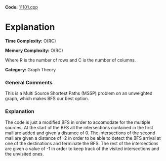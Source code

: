 **Code:** [11101.cpp](./11101.cpp)

# Explanation

**Time Complexity:** O(RC)

**Memory Complexity:** O(RC)

Where R is the number of rows and C is the number of columns.

**Category:** Graph Theory

### General Comments

This is a Multi Source Shortest Paths (MSSP) problem on an unweighted graph, which makes BFS our best option.

### Explanation

The code is just a modified BFS in order to accomodate for the multiple sources. At the start of the BFS all the intersections contained in the first mall are added and given a distance of 0. The intersections of the second mall are given a distance of -2 in order to be able to detect the BFS arrival at one of the destinations and terminate the BFS. The rest of the intersections are given a value of -1 in order to keep track of the visited intersections and the unvisited ones.
